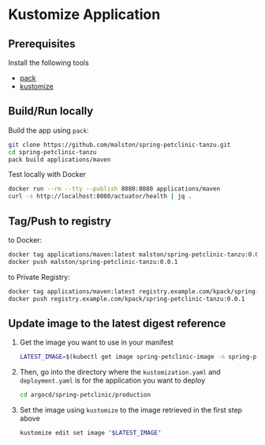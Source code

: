 # Kustomize Application

## Prerequisites

Install the following tools

- [pack](https://github.com/buildpacks/pack)
- [kustomize](https://kustomize.io/)

## Build/Run locally

Build the app using `pack`:

```sh
git clone https://github.com/malston/spring-petclinic-tanzu.git
cd spring-petclinic-tanzu
pack build applications/maven
```

Test locally with Docker

```sh
docker run --rm --tty --publish 8080:8080 applications/maven
curl -s http://localhost:8080/actuator/health | jq .
```

## Tag/Push to registry

to Docker:

```sh
docker tag applications/maven:latest malston/spring-petclinic-tanzu:0.0.1
docker push malston/spring-petclinic-tanzu:0.0.1
```

to Private Registry:

```sh
docker tag applications/maven:latest registry.example.com/kpack/spring-petclinic-tanzu:0.0.1
docker push registry.example.com/kpack/spring-petclinic-tanzu:0.0.1
```

## Update image to the latest digest reference

1. Get the image you want to use in your manifest

    ```sh
    LATEST_IMAGE=$(kubectl get image spring-petclinic-image -n spring-petclinic -o jsonpath="{.status.latestImage}")
    ```

1. Then, go into the directory where the `kustomization.yaml` and `deployment.yaml` is
for the application you want to deploy

    ```sh
    cd argocd/spring-petclinic/production
    ```

1. Set the image using `kustomize` to the image retrieved in the first step above

    ```sh
    kustomize edit set image "$LATEST_IMAGE"
    ```
